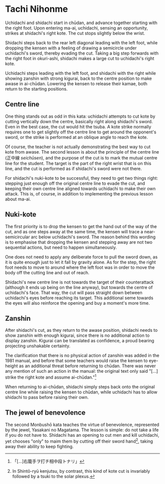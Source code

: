 # Tachi Nihonme

Uchidachi and shidachi start in chūdan, and advance together starting with the right foot. Upon entering ma-ai, uchidachi, sensing an opportunity, strikes at shidachi's right kote. The cut stops slightly below the wrist.

Shidachi steps back to the rear left diagonal leading with the left foot, while dropping the kensen with a feeling of drawing a semicircle under uchidachi's sword, thereby evading the cut. Taking a big step forwards with the right foot in okuri-ashi, shidachi makes a large cut to uchidachi's right kote.

Uchidachi steps leading with the left foot, and shidachi with the right while showing zanshin with strong kigurai, back to the centre position to make awase in ai-chūdan. Lowering the kensen to release their kamae, both return to the starting positions.

## Centre line

One thing stands out as odd in this kata: uchidachi attempts to cut kote by cutting vertically down the centre, basically right along shidachi's sword. Even in the best case, the cut would hit the tsuba. A kote strike normally requires one to get slightly off the centre line to get around the opponent's sword, or the strike is performed at an oblique angle to reach the kote.

Of course, the teacher is not actually demonstrating the best way to cut kote from awase. The second lesson is about the principle of the centre line (正中線 *seichūsen*), and the purpose of the cut is to mark the mutual centre line for the student. The target is the part of the right wrist that is on this line, and the cut is performed as if shidachi's sword were not there.

For shidachi's nuki-kote to be successful, they need to get two things right: stepping just enough off the original centre line to evade the cut, and keeping their own centre line aligned towards uchidachi to make their own attack. This is, of course, in addition to implementing the previous lesson about ma-ai.

## Nuki-kote

The first priority is to drop the kensen to get the hand out of the way of the cut, and as one steps away at the same time, the kensen will trace a near-semicircular arc below uchidachi's sword. The reason behind this wording is to emphasise that dropping the kensen and stepping away are not two sequential actions, but need to happen simultaneously.

One does not need to apply any deliberate force to pull the sword down, as it is quite enough just to let it fall by gravity alone. As for the step, the right foot needs to move to around where the left foot was in order to move the body off the cutting line and out of reach.

Shidachi's new centre line is not towards the target of their counterattack (although it ends up being on the line anyway), but towards the centre of uchidachi's face. That way, the cut will pass straight down between uchidachi's eyes before reaching its target. This additional seme towards the eyes will also reinforce the opening and buy a moment's more time.

## Zanshin

After shidachi's cut, as they return to the awase position, shidachi needs to show zanshin with enough kigurai, since there is no additional action to display zanshin. Kigurai can be translated as confidence, a proud bearing projecting unshakable certainty.

The clarification that there is no physical action of zanshin was added in the 1981 manual, and before that some teachers would raise the kensen to eye-height as an additional threat before returning to chūdan. There was never any mention of such an action in the manual: the original text only said "\[...\] strike the right kote and assume ai-chūdan."[^1]

When returning to ai-chūdan, shidachi simply steps back onto the original centre line while raising the kensen to chūdan, while uchidachi has to allow shidachi to pass before raising their own.

## The jewel of benevolence

The second Monbushō kata teaches the virtue of benevolence, represented by the jewel, Yasakani no Magatama. The lesson is simple: do not take a life if you do not have to. Shidachi has an opening to cut men and kill uchidachi, yet chooses "only" to maim them by cutting off their sword hand[^2], taking away their ability to keep fighting.

[^1]: 「\[...\]右籠手ヲ打チ相中段トナリ」

[^2]: In Shintō-ryū kenjutsu, by contrast, this kind of kote cut is invariably followed by a tsuki to the solar plexus.
